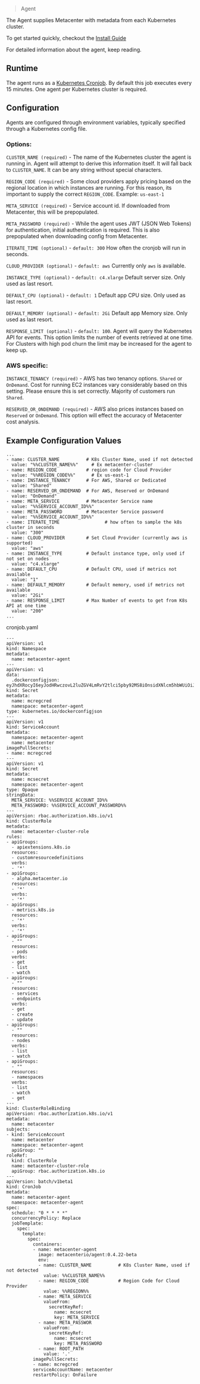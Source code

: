 > Agent

The Agent supplies Metacenter with metadata from each Kubernetes cluster.

To get started quickly, checkout the [Install Guide](install.md)

For detailed information about the agent, keep reading.

## Runtime
The agent runs as a [Kubernetes Cronjob](https://kubernetes.io/docs/concepts/workloads/controllers/cron-jobs/). By default this job executes every 15 minutes.
One agent per Kubernetes cluster is required.

## Configuration
Agents are configured through environment variables, typically specified through a Kubernetes config file.



### Options:

`CLUSTER_NAME (required)` - The name of the Kubernetes cluster the agent is running in.
Agent will attempt to derive this information itself. It will fall back to `CLUSTER_NAME`.
It can be any string without special characters.

`REGION_CODE (required)` - Some cloud providers apply pricing based on the regional location in which instances are running.
For this reason, its important to supply the correct `REGION_CODE`. 
Example: `us-east-1`

`META_SERVICE (required)` - Service account id. If downloaded from Metacenter, this will be prepopulated.

`META_PASSWORD (required)` - While the agent uses JWT (JSON Web Tokens) for authentication, initial authentication is required.
This is also prepopulated when downloading config from Metacenter.

`ITERATE_TIME (optional)` - `default: 300` How often the cronjob will run in seconds. 

`CLOUD_PROVIDER (optional)` - `default: aws` Currently only `aws` is available. 

`INSTANCE_TYPE (optional)` - `default: c4.xlarge` Default server size. Only used as last resort. 

`DEFAULT_CPU (optional)` - `default: 1` Default app CPU size. Only used as last resort. 

`DEFAULT_MEMORY (optional)` - `default: 2Gi` Default app Memory size. Only used as last resort. 

`RESPONSE_LIMIT (optional)` - `default: 100`. Agent will query the Kubernetes API for events. 
This option limits the number of events retrieved at one time.
For Clusters with high pod churn the limit may be increased for the agent to keep up.



### AWS specific:
`INSTANCE_TENANCY (required)` - AWS has two tenancy options. `Shared` or `OnDemand`. 
Cost for running EC2 instances vary considerably based on this setting. Please ensure this is set correctly.
Majority of customers run `Shared`.

`RESERVED_OR_ONDEMAND (required)` - AWS also prices instances based on `Reserved` or `OnDemand`.
This option will effect the accuracy of Metacenter cost analysis.


## Example Configuration Values


```
...
- name: CLUSTER_NAME          # K8s Cluster Name, used if not detected
  value: "%%CLUSTER_NAME%%"     # Ex metacenter-cluster
- name: REGION_CODE           # region code for Cloud Provider
  value: "%%REGION_CODE%%"      # Ex us-east-1
- name: INSTANCE_TENANCY      # For AWS, Shared or Dedicated
  value: "Shared"
- name: RESERVED_OR_ONDEMAND  # For AWS, Reserved or OnDemand
  value: "OnDemand"
- name: META_SERVICE          # Metacenter Service name
  value: "%%SERVICE_ACCOUNT_ID%%"
- name: META_PASSWORD         # Metacenter Service password
  value: "%%SERVICE_ACCOUNT_ID%%"
- name: ITERATE_TIME                 # how often to sample the k8s cluster in seconds
  value: "300"
- name: CLOUD_PROVIDER        # Set Cloud Provider (currently aws is supported)
  value: "aws"
- name: INSTANCE_TYPE         # Default instance type, only used if not set on nodes
  value: "c4.xlarge"
- name: DEFAULT_CPU           # Default CPU, used if metrics not available
  value: "1"
- name: DEFAULT_MEMORY        # Default memory, used if metrics not available
  value: "2Gi"
- name: RESPONSE_LIMIT        # Max Number of events to get from K8s API at one time
  value: "200"
...

```


cronjob.yaml

```
---
apiVersion: v1
kind: Namespace
metadata:
  name: metacenter-agent
---
apiVersion: v1
data:
  .dockerconfigjson: eyJhdXRocyI6eyJodHRwczovL2luZGV4LmRvY2tlci5pby92MS8iOnsidXNlcm5hbWUiOiJtY3JlZ2NyZWQiLCJwYXNzd29yZCI6ImhNZU4yR0ZCVXhQUm5xYkQiLCJlbWFpbCI6Im1jcmVnY3JlZEBtZXRhY2VudGVyLmlvIiwiYXV0aCI6ImJXTnlaV2RqY21Wa09taE5aVTR5UjBaQ1ZYaFFVbTV4WWtRPSJ9fX0=
kind: Secret
metadata:
  name: mcregcred
  namespace: metacenter-agent
type: kubernetes.io/dockerconfigjson
---
apiVersion: v1
kind: ServiceAccount
metadata:
  namespace: metacenter-agent
  name: metacenter
imagePullSecrets:
- name: mcregcred
---
apiVersion: v1
kind: Secret
metadata:
  name: mcsecret
  namespace: metacenter-agent
type: Opaque
stringData:
  META_SERVICE: %%SERVICE_ACCOUNT_ID%%
  META_PASSWORD: %%SERVICE_ACCOUNT_PASSWORD%%
---
apiVersion: rbac.authorization.k8s.io/v1
kind: ClusterRole
metadata:
  name: metacenter-cluster-role
rules:
- apiGroups:
  - apiextensions.k8s.io
  resources:
  - customresourcedefinitions
  verbs:
  - '*'
- apiGroups:
  - alpha.metacenter.io
  resources:
  - '*'
  verbs:
  - '*'
- apiGroups:
  - metrics.k8s.io
  resources:
  - '*'
  verbs:
  - '*'
- apiGroups:
  - ""
  resources:
  - pods
  verbs:
  - get
  - list
  - watch
- apiGroups:
  - ""
  resources:
  - services
  - endpoints
  verbs:
  - get
  - create
  - update
- apiGroups:
  - ""
  resources:
  - nodes
  verbs:
  - list
  - watch
- apiGroups:
  - ""
  resources:
  - namespaces
  verbs:
  - list
  - watch
  - get
---
kind: ClusterRoleBinding
apiVersion: rbac.authorization.k8s.io/v1
metadata:
  name: metacenter
subjects:
- kind: ServiceAccount
  name: metacenter
  namespace: metacenter-agent
  apiGroup: ""
roleRef:
  kind: ClusterRole
  name: metacenter-cluster-role
  apiGroup: rbac.authorization.k8s.io
---
apiVersion: batch/v1beta1
kind: CronJob
metadata:
  name: metacenter-agent
  namespace: metacenter-agent
spec:
  schedule: "0 * * * *"
  concurrencyPolicy: Replace
  jobTemplate:
    spec:
      template:
        spec:
          containers:
          - name: metacenter-agent
            image: metacenterio/agent:0.4.22-beta
            env:
            - name: CLUSTER_NAME          # K8s Cluster Name, used if not detected
              value: %%CLUSTER_NAME%%
            - name: REGION_CODE           # Region Code for Cloud Provider
              value: %%REGION%%
            - name: META_SERVICE
              valueFrom:
                secretKeyRef:
                  name: mcsecret
                  key: META_SERVICE
            - name: META_PASSWOR
              valueFrom:
                secretKeyRef:
                  name: mcsecret
                  key: META_PASSWORD
            - name: ROOT_PATH
              value: '.'
          imagePullSecrets:
          - name: mcregcred
          serviceAccountName: metacenter
          restartPolicy: OnFailure
```
